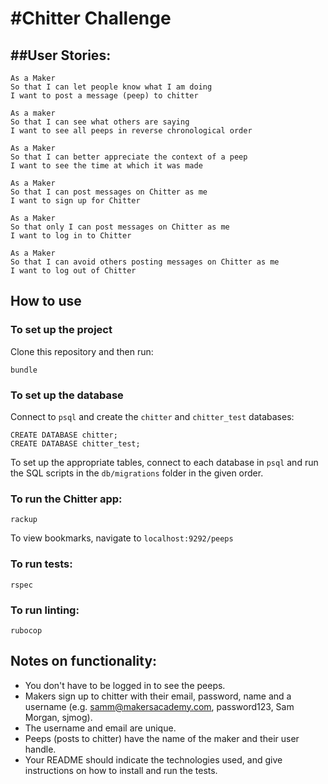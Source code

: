 # #Chitter Challenge

## ##User Stories:

```
As a Maker
So that I can let people know what I am doing
I want to post a message (peep) to chitter
```

```
As a maker
So that I can see what others are saying
I want to see all peeps in reverse chronological order
```

```
As a Maker
So that I can better appreciate the context of a peep
I want to see the time at which it was made
```

```
As a Maker
So that I can post messages on Chitter as me
I want to sign up for Chitter
```

```
As a Maker
So that only I can post messages on Chitter as me
I want to log in to Chitter
```

```
As a Maker
So that I can avoid others posting messages on Chitter as me
I want to log out of Chitter
```

## How to use

### To set up the project

Clone this repository and then run:

```
bundle
```

### To set up the database

Connect to `psql` and create the `chitter` and `chitter_test` databases:

```
CREATE DATABASE chitter;
CREATE DATABASE chitter_test;
```

To set up the appropriate tables, connect to each database in `psql` and run the SQL scripts in the `db/migrations` folder in the given order.

### To run the Chitter app:

```
rackup
```

To view bookmarks, navigate to `localhost:9292/peeps`

### To run tests:

```
rspec
```

### To run linting:

```
rubocop
```

## Notes on functionality:

- You don't have to be logged in to see the peeps.
- Makers sign up to chitter with their email, password, name and a username (e.g. samm@makersacademy.com, password123, Sam Morgan, sjmog).
- The username and email are unique.
- Peeps (posts to chitter) have the name of the maker and their user handle.
- Your README should indicate the technologies used, and give instructions on how to install and run the tests.
